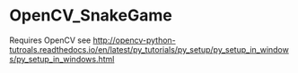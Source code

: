 # OpenCV_SnakeGame

Requires OpenCV see http://opencv-python-tutroals.readthedocs.io/en/latest/py_tutorials/py_setup/py_setup_in_windows/py_setup_in_windows.html
